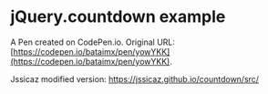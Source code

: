 # jQuery.countdown example

A Pen created on CodePen.io. Original URL: [https://codepen.io/bataimx/pen/yowYKK](https://codepen.io/bataimx/pen/yowYKK).

Jssicaz modified version: https://jssicaz.github.io/countdown/src/
